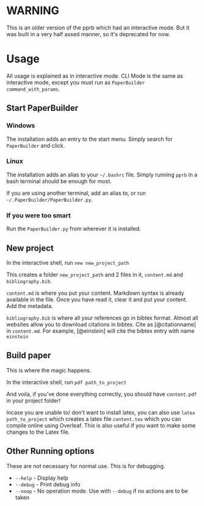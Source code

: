 # WARNING

This is an older version of the pprb which had an interactive mode. But it was built in a very half assed manner, so it's deprecated for now.

# Usage

All usage is explained as in interactive mode. CLI Mode is the same as interactive mode, except you must run as `PaperBuilder command_with_params`.

## Start PaperBuilder

### Windows

The installation adds an entry to the start menu. Simply search for `PaperBuilder` and click.

### Linux

The installation adds an alias to your `~/.bashrc` file. Simply running `pprb` in a bash terminal should be enough for most.

If you are using another terminal, add an alias to, or run `~/.PaperBuilder/PaperBuilder.py`.

### If you were too smart

Run the `PaperBuilder.py` from wherever it is installed.

## New project

In the interactive shell, run `new new_project_path`

This creates a folder `new_project_path` and 2 files in it, `content.md` and `bibliography.bib`.

`content.md` is where you put your content. Markdown syntax is already available in the file. Once you have read it, clear it and put your content. Add the metadata.

`bibliography.bib` is where all your references go in bibtex format. Almost all websites allow you to download citations in bibtex. Cite as [@citationname] in `content.md`. For example, [@einstein] will cite the bibtex entry with name `einstein`

## Build paper

This is where the magic happens.

In the interactive shell, run `pdf path_to_project`

And voila, if you've done everything correctly, you should have `content.pdf` in your project folder!

Incase you are unable to/ don't want to install latex, you can also use `latex path_to_project` which creates a latex file `content.tex` which you can compile online using Overleaf. This is also useful if you want to make some changes to the Latex file.

## Other Running options

These are not necessary for normal use. This is for debugging.

- `--help` - Display help
- `--debug` - Print debug info
- `--noop` - No operation mode. Use with `--debug` if no actions are to be taken
